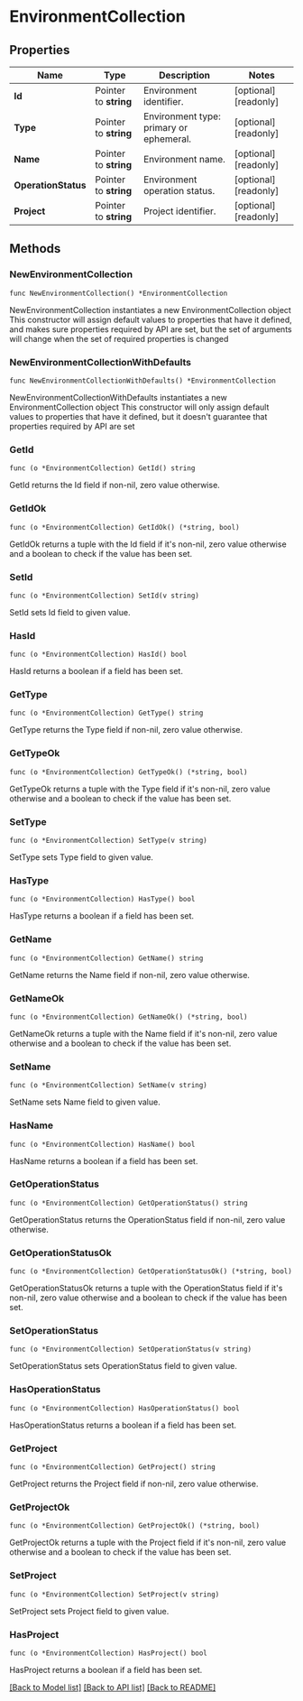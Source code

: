# EnvironmentCollection

## Properties

Name | Type | Description | Notes
------------ | ------------- | ------------- | -------------
**Id** | Pointer to **string** | Environment identifier. | [optional] [readonly] 
**Type** | Pointer to **string** | Environment type: primary or ephemeral. | [optional] [readonly] 
**Name** | Pointer to **string** | Environment name. | [optional] [readonly] 
**OperationStatus** | Pointer to **string** | Environment operation status. | [optional] [readonly] 
**Project** | Pointer to **string** | Project identifier. | [optional] [readonly] 

## Methods

### NewEnvironmentCollection

`func NewEnvironmentCollection() *EnvironmentCollection`

NewEnvironmentCollection instantiates a new EnvironmentCollection object
This constructor will assign default values to properties that have it defined,
and makes sure properties required by API are set, but the set of arguments
will change when the set of required properties is changed

### NewEnvironmentCollectionWithDefaults

`func NewEnvironmentCollectionWithDefaults() *EnvironmentCollection`

NewEnvironmentCollectionWithDefaults instantiates a new EnvironmentCollection object
This constructor will only assign default values to properties that have it defined,
but it doesn't guarantee that properties required by API are set

### GetId

`func (o *EnvironmentCollection) GetId() string`

GetId returns the Id field if non-nil, zero value otherwise.

### GetIdOk

`func (o *EnvironmentCollection) GetIdOk() (*string, bool)`

GetIdOk returns a tuple with the Id field if it's non-nil, zero value otherwise
and a boolean to check if the value has been set.

### SetId

`func (o *EnvironmentCollection) SetId(v string)`

SetId sets Id field to given value.

### HasId

`func (o *EnvironmentCollection) HasId() bool`

HasId returns a boolean if a field has been set.

### GetType

`func (o *EnvironmentCollection) GetType() string`

GetType returns the Type field if non-nil, zero value otherwise.

### GetTypeOk

`func (o *EnvironmentCollection) GetTypeOk() (*string, bool)`

GetTypeOk returns a tuple with the Type field if it's non-nil, zero value otherwise
and a boolean to check if the value has been set.

### SetType

`func (o *EnvironmentCollection) SetType(v string)`

SetType sets Type field to given value.

### HasType

`func (o *EnvironmentCollection) HasType() bool`

HasType returns a boolean if a field has been set.

### GetName

`func (o *EnvironmentCollection) GetName() string`

GetName returns the Name field if non-nil, zero value otherwise.

### GetNameOk

`func (o *EnvironmentCollection) GetNameOk() (*string, bool)`

GetNameOk returns a tuple with the Name field if it's non-nil, zero value otherwise
and a boolean to check if the value has been set.

### SetName

`func (o *EnvironmentCollection) SetName(v string)`

SetName sets Name field to given value.

### HasName

`func (o *EnvironmentCollection) HasName() bool`

HasName returns a boolean if a field has been set.

### GetOperationStatus

`func (o *EnvironmentCollection) GetOperationStatus() string`

GetOperationStatus returns the OperationStatus field if non-nil, zero value otherwise.

### GetOperationStatusOk

`func (o *EnvironmentCollection) GetOperationStatusOk() (*string, bool)`

GetOperationStatusOk returns a tuple with the OperationStatus field if it's non-nil, zero value otherwise
and a boolean to check if the value has been set.

### SetOperationStatus

`func (o *EnvironmentCollection) SetOperationStatus(v string)`

SetOperationStatus sets OperationStatus field to given value.

### HasOperationStatus

`func (o *EnvironmentCollection) HasOperationStatus() bool`

HasOperationStatus returns a boolean if a field has been set.

### GetProject

`func (o *EnvironmentCollection) GetProject() string`

GetProject returns the Project field if non-nil, zero value otherwise.

### GetProjectOk

`func (o *EnvironmentCollection) GetProjectOk() (*string, bool)`

GetProjectOk returns a tuple with the Project field if it's non-nil, zero value otherwise
and a boolean to check if the value has been set.

### SetProject

`func (o *EnvironmentCollection) SetProject(v string)`

SetProject sets Project field to given value.

### HasProject

`func (o *EnvironmentCollection) HasProject() bool`

HasProject returns a boolean if a field has been set.


[[Back to Model list]](../README.md#documentation-for-models) [[Back to API list]](../README.md#documentation-for-api-endpoints) [[Back to README]](../README.md)


